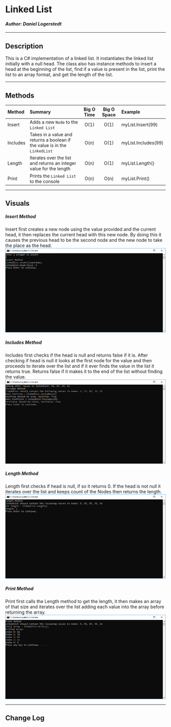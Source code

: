 # Linked List
#### *Author: Daniel Logerstedt*

------------------------------

## Description

This is a C# implementation of a linked list. It instantiates the linked list initially with a null head. The class also has instance methods to insert a head at the beginning of the list, find if a value is present in the list, print the list to an array format, and get the length of the list.

------------------------------

## Methods

| Method | Summary | Big O Time | Big O Space | Example | 
| :----------- | :----------- | :-------------: | :-------------: | :----------- |
| Insert | Adds a new `Node` to the `Linked List` | O(1) | O(1) | myList.Insert(99) |
| Includes | Takes in a value and returns a boolean if the value is in the `LinkedList` | O(n) | O(1) | myList.Includes(99) |
| Length | Iterates over the list and returns an integer value for the length | O(n) | O(1) | myList.Length() |
| Print | Prints the `Linked List` to the console | O(n) | O(n) | myList.Print() |


------------------------------

## Visuals

##### Insert Method
Insert first creates a new node using the value provided and the current head, it then replaces the current head with this new node. By doing this it causes the previous head to be the second node and the new node to take the place as the head.
![Insert Method](./assets/insert.PNG)

##### Includes Method
Includes first checks if the head is null and returns false if it is. After checking if head is null it looks at the first node for the value and then proceeds to iterate over the list and if it ever finds the value in the list it returns true. Returns false if it makes it to the end of the list without finding the value.
![Includes Method](./assets/includes.PNG)

##### Length Method
Length first checks if head is null, if so it returns 0. If the head is not null it iterates over the list and keeps count of the Nodes then returns the length.
![Length Method](./assets/length.PNG)

##### Print Method
Print first calls the Length method to get the length, it then makes an array of that size and iterates over the list adding each value into the array before returning the array.
![Print Method](./assets/print.PNG)

------------------------------

## Change Log